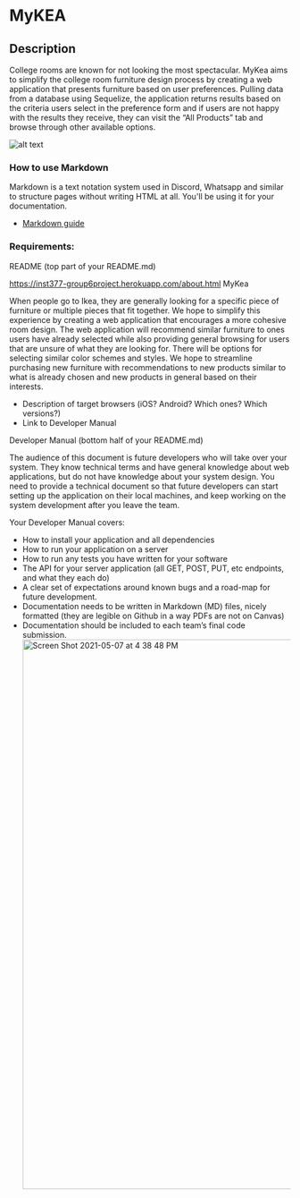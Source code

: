 # MyKEA

## Description
College rooms are known for not looking the most spectacular. MyKea aims to simplify the college room furniture design process by creating a web application that presents furniture based on user preferences. Pulling data from a database using Sequelize, the application returns results based on the criteria users select in the preference form and if users are not happy with the results they receive, they can visit the “All Products” tab and browse through other available options.

![alt text](https://github.com/gHenriquez99/Group6-Final-INST377SP2021/blob/main/public/images/mykea_home.png?raw=true)

### How to use Markdown
Markdown is a text notation system used in Discord, Whatsapp and similar to structure pages without writing HTML at all. You'll be using it for your documentation.
* [Markdown guide](https://www.markdownguide.org/cheat-sheet/)

### Requirements:

README (top part of your README.md)

https://inst377-group6project.herokuapp.com/about.html
MyKea 

When people go to Ikea, they are generally looking for a specific piece of furniture or multiple pieces that fit together. We hope to simplify this experience by creating a web application that encourages a more cohesive room design. The web application will recommend similar furniture to ones users have already selected while also providing general browsing for users that are unsure of what they are looking for. There will be options for selecting similar color schemes and styles. We hope to streamline purchasing new furniture with recommendations to new products similar to what is already chosen and new products in general based on their interests. 

- Description of target browsers (iOS? Android? Which ones? Which versions?)
- Link to Developer Manual

Developer Manual (bottom half of your README.md)

The audience of this document is future developers who will take over your system.
They know technical terms and have general knowledge about web applications, but do not have knowledge about your system design.
You need to provide a technical document so that future developers can start setting up the application on their local machines, and keep working on the system development after you leave the team.

Your Developer Manual covers:
- How to install your application and all dependencies
- How to run your application on a server
- How to run any tests you have written for your software
- The API for your server application (all GET, POST, PUT, etc endpoints, and what they each do)
- A clear set of expectations around known bugs and a road-map for future development.
- Documentation needs to be written in Markdown (MD) files, nicely formatted (they are legible on Github in a way PDFs are not on Canvas)
- Documentation should be included to each team’s final code submission.<img width="983" alt="Screen Shot 2021-05-07 at 4 38 48 PM" src="https://user-images.githubusercontent.com/78005557/117505854-b7289000-af52-11eb-9227-4ea15759ec15.png">

